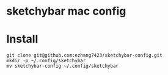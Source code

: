 # sketchybar mac config

# Install
```
git clone git@github.com:ezhang7423/sketchybar-config.git
mkdir -p ~/.config/sketchybar
mv sketchybar-config ~/.config/sketchybar
```

